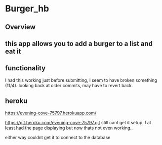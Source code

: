 # Burger_hb

## Overview 
this app allows you to add a burger to a list and eat it
-------------------------------------------------------

## functionality
I had this working just before submitting, I seem to have broken something (11/4). looking back at older commits, may have to revert back.

## heroku 
https://evening-cove-75797.herokuapp.com/

https://git.heroku.com/evening-cove-75797.git
still cant get it setup. I at least had the page displaying but now thats not even working.. 

either way couldnt get it to connect to the database


